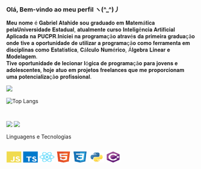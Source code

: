 ### Olá, Bem-vindo ao meu perfil ヽ(^_^)丿

𝐌𝐞𝐮 𝐧𝐨𝐦𝐞 é 𝐆𝐚𝐛𝐫𝐢𝐞𝐥 𝐀𝐭𝐚𝐡𝐢𝐝𝐞 𝐬𝐨𝐮 𝐠𝐫𝐚𝐝𝐮𝐚𝐝𝐨 𝐞𝐦 𝐌𝐚𝐭𝐞𝐦á𝐭𝐢𝐜𝐚 𝐩𝐞𝐥𝐚𝐔𝐧𝐢𝐯𝐞𝐫𝐬𝐢𝐝𝐚𝐝𝐞 𝐄𝐬𝐭𝐚𝐝𝐮𝐚𝐥,
𝐚𝐭𝐮𝐚𝐥𝐦𝐞𝐧𝐭𝐞 𝐜𝐮𝐫𝐬𝐨 𝐈𝐧𝐭𝐞𝐥𝐢𝐠ê𝐧𝐜𝐢𝐚 𝐀𝐫𝐭𝐢𝐟𝐢𝐜𝐢𝐚𝐥 𝐀𝐩𝐥𝐢𝐜𝐚𝐝𝐚 𝐧𝐚 𝐏𝐔𝐂𝐏𝐑.𝐈𝐧𝐢𝐜𝐢𝐞𝐢 𝐧𝐚 𝐩𝐫𝐨𝐠𝐫𝐚𝐦𝐚çã𝐨 
𝐚𝐭𝐫𝐚𝐯é𝐬 𝐝𝐚 𝐩𝐫𝐢𝐦𝐞𝐢𝐫𝐚 𝐠𝐫𝐚𝐝𝐮𝐚çã𝐨 𝐨𝐧𝐝𝐞 𝐭𝐢𝐯𝐞 𝐚 𝐨𝐩𝐨𝐫𝐭𝐮𝐧𝐢𝐝𝐚𝐝𝐞 𝐝𝐞 𝐮𝐭𝐢𝐥𝐢𝐳𝐚𝐫 𝐚 𝐩𝐫𝐨𝐠𝐫𝐚𝐦𝐚çã𝐨 
𝐜𝐨𝐦𝐨 𝐟𝐞𝐫𝐫𝐚𝐦𝐞𝐧𝐭𝐚 𝐞𝐦 𝐝𝐢𝐬𝐜𝐢𝐩𝐥𝐢𝐧𝐚𝐬 𝐜𝐨𝐦𝐨 𝐄𝐬𝐭𝐚𝐭í𝐬𝐭𝐢𝐜𝐚, 𝐂á𝐥𝐜𝐮𝐥𝐨 𝐍𝐮𝐦é𝐫𝐢𝐜𝐨, Á𝐥𝐠𝐞𝐛𝐫𝐚 𝐋𝐢𝐧𝐞𝐚𝐫 𝐞 𝐌𝐨𝐝𝐞𝐥𝐚𝐠𝐞𝐦.  
  𝐓𝐢𝐯𝐞 𝐨𝐩𝐨𝐫𝐭𝐮𝐧𝐢𝐝𝐚𝐝𝐞 𝐝𝐞 𝐥𝐞𝐜𝐢𝐨𝐧𝐚𝐫 𝐥ó𝐠𝐢𝐜𝐚 𝐝𝐞 𝐩𝐫𝐨𝐠𝐫𝐚𝐦𝐚çã𝐨 𝐩𝐚𝐫𝐚 𝐣𝐨𝐯𝐞𝐧𝐬 𝐞 𝐚𝐝𝐨𝐥𝐞𝐬𝐜𝐞𝐧𝐭𝐞𝐬, 𝐡𝐨𝐣𝐞 𝐚𝐭𝐮𝐨 𝐞𝐦 
𝐩𝐫𝐨𝐣𝐞𝐭𝐨𝐬 𝐟𝐫𝐞𝐞𝐥𝐚𝐧𝐜𝐞𝐬 𝐪𝐮𝐞 𝐦𝐞 𝐩𝐫𝐨𝐩𝐨𝐫𝐜𝐢𝐨𝐧𝐚𝐦 𝐮𝐦𝐚 𝐩𝐨𝐭𝐞𝐧𝐜𝐢𝐚𝐥𝐢𝐳𝐚çã𝐨 𝐩𝐫𝐨𝐟𝐢𝐬𝐬𝐢𝐨𝐧𝐚𝐥.


<img src="https://github-readme-stats.vercel.app/api?username=GabrielAtahide&show_icons=true&theme=dark&include_all_commits=true">

![Top Langs](https://github-readme-stats.vercel.app/api/top-langs/?username=GabrielAtahide&theme=dark&size_weight=0.5&count_weight=0.5)

<br>

[![](https://img.shields.io/badge/Gmail-D14836?style=for-the-badge&logo=gmail&logoColor=white)](https://mail.google.com/mail/u/0/#inbox?compose=VpCqJQvTnSBGGXZKfGXsNCNwlscFSCclsbghWZvmHrfHsXBxKqtdRdlfdjKJnDFrqCvqsCl) [![](https://img.shields.io/badge/LinkedIn-0077B5?style=for-the-badge&logo=linkedin&logoColor=white)](www.linkedin.com/in/gabriel-atahide-84080b283)    


Linguagens e Tecnologias  


<div style="display: inline_block"><br>
  <img align="center" alt="Rafa-Js" height="30" width="40" src="https://raw.githubusercontent.com/devicons/devicon/master/icons/javascript/javascript-plain.svg">
  <img align="center" alt="Rafa-Ts" height="30" width="40" src="https://raw.githubusercontent.com/devicons/devicon/master/icons/typescript/typescript-plain.svg">
  <img align="center" alt="Rafa-React" height="30" width="40" src="https://raw.githubusercontent.com/devicons/devicon/master/icons/react/react-original.svg">
  <img align="center" alt="Rafa-HTML" height="30" width="40" src="https://raw.githubusercontent.com/devicons/devicon/master/icons/html5/html5-original.svg">
  <img align="center" alt="Rafa-CSS" height="30" width="40" src="https://raw.githubusercontent.com/devicons/devicon/master/icons/css3/css3-original.svg">
  <img align="center" alt="Rafa-Python" height="30" width="40" src="https://raw.githubusercontent.com/devicons/devicon/master/icons/python/python-original.svg">
  <img align="center" alt="Rafa-Csharp" height="30" width="40" src="https://raw.githubusercontent.com/devicons/devicon/master/icons/csharp/csharp-original.svg">
</div>
  

